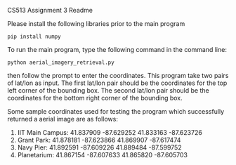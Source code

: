 CS513 Assignment 3 Readme


Please install the following libraries prior to the main program
```
pip install numpy
```


To run the main program, type the following command in the command line:
```
python aerial_imagery_retrieval.py
```
then follow the prompt to enter the coordinates.  This program take two pairs of lat/lon as input.  The first lat/lon pair should be the coordinates for the top left corner of the bounding box.  The second lat/lon pair should be the coordinates for the bottom right corner of the bounding box.  


Some sample coordinates used for testing the program which successfully returned a aerial image are as follows:
1. IIT Main Campus: 41.837909 -87.629252  41.833163 -87.623726   
2. Grant Park: 41.878181 -87.623866  41.869907 -87.617474
3. Navy Pier: 41.892591 -87.609226 41.889484 -87.599752
4. Planetarium: 41.867154 -87.607633  41.865820 -87.605703
